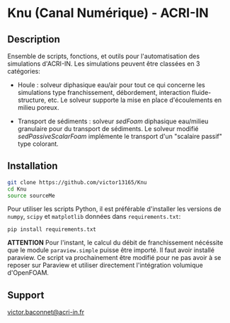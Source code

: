 # Knu (Canal Numérique) - ACRI-IN

## Description

Ensemble de scripts, fonctions, et outils pour l'automatisation des simulations
d'ACRI-IN. Les simulations peuvent être classées en 3 catégories:

- Houle : solveur diphasique eau/air pour tout ce qui concerne les simulations
type franchissement, débordement, interaction fluide-structure, etc. 
Le solveur supporte la mise en place d'écoulements en milieu poreux.

- Transport de sédiments : solveur *sedFoam* diphasique eau/milieu granulaire 
pour du	transport de sédiments. Le solveur modifié *sedPassiveScalarFoam*
implémente le transport d'un "scalaire passif" type colorant.

## Installation

```bash
git clone https://github.com/victor13165/Knu
cd Knu
source sourceMe
```
Pour utiliser les scripts Python, il est préférable d'installer les versions de ``numpy``, ``scipy`` et ``matplotlib`` données dans ``requirements.txt``:
```
pip install requirements.txt
```

**ATTENTION**
Pour l'instant, le calcul du débit de franchissement nécéssite que le module `paraview.simple` puisse être importé. Il faut avoir installé paraview. Ce script va prochainement être modifié pour ne pas avoir à se reposer sur Paraview et utiliser directement l'intégration volumique d'OpenFOAM.

## Support

victor.baconnet@acri-in.fr
